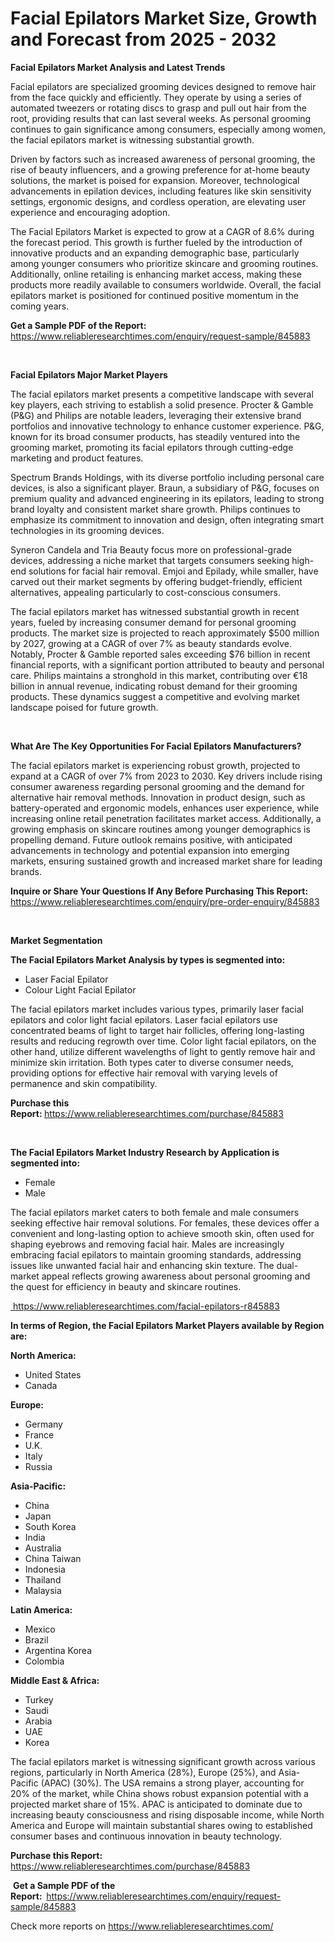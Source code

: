 <p><h1>Facial Epilators Market Size, Growth and Forecast from 2025 - 2032</h1></p><p><strong>Facial Epilators Market Analysis and Latest Trends</strong></p>
<p><p>Facial epilators are specialized grooming devices designed to remove hair from the face quickly and efficiently. They operate by using a series of automated tweezers or rotating discs to grasp and pull out hair from the root, providing results that can last several weeks. As personal grooming continues to gain significance among consumers, especially among women, the facial epilators market is witnessing substantial growth. </p><p>Driven by factors such as increased awareness of personal grooming, the rise of beauty influencers, and a growing preference for at-home beauty solutions, the market is poised for expansion. Moreover, technological advancements in epilation devices, including features like skin sensitivity settings, ergonomic designs, and cordless operation, are elevating user experience and encouraging adoption.</p><p>The Facial Epilators Market is expected to grow at a CAGR of 8.6% during the forecast period. This growth is further fueled by the introduction of innovative products and an expanding demographic base, particularly among younger consumers who prioritize skincare and grooming routines. Additionally, online retailing is enhancing market access, making these products more readily available to consumers worldwide. Overall, the facial epilators market is positioned for continued positive momentum in the coming years.</p></p>
<p><strong>Get a Sample PDF of the Report:&nbsp;</strong> <a href="https://www.reliableresearchtimes.com/enquiry/request-sample/845883?utm_campaign=2325&utm_medium=2&utm_source=Github&utm_content=ia&utm_term=08022025&utm_id=facial-epilators">https://www.reliableresearchtimes.com/enquiry/request-sample/845883</a></p>
<p>&nbsp;</p>
<p><strong>Facial Epilators Major Market Players</strong></p>
<p><p>The facial epilators market presents a competitive landscape with several key players, each striving to establish a solid presence. Procter & Gamble (P&G) and Philips are notable leaders, leveraging their extensive brand portfolios and innovative technology to enhance customer experience. P&G, known for its broad consumer products, has steadily ventured into the grooming market, promoting its facial epilators through cutting-edge marketing and product features.</p><p>Spectrum Brands Holdings, with its diverse portfolio including personal care devices, is also a significant player. Braun, a subsidiary of P&G, focuses on premium quality and advanced engineering in its epilators, leading to strong brand loyalty and consistent market share growth. Philips continues to emphasize its commitment to innovation and design, often integrating smart technologies in its grooming devices.</p><p>Syneron Candela and Tria Beauty focus more on professional-grade devices, addressing a niche market that targets consumers seeking high-end solutions for facial hair removal. Emjoi and Epilady, while smaller, have carved out their market segments by offering budget-friendly, efficient alternatives, appealing particularly to cost-conscious consumers.</p><p>The facial epilators market has witnessed substantial growth in recent years, fueled by increasing consumer demand for personal grooming products. The market size is projected to reach approximately $500 million by 2027, growing at a CAGR of over 7% as beauty standards evolve. Notably, Procter & Gamble reported sales exceeding $76 billion in recent financial reports, with a significant portion attributed to beauty and personal care. Philips maintains a stronghold in this market, contributing over €18 billion in annual revenue, indicating robust demand for their grooming products. These dynamics suggest a competitive and evolving market landscape poised for future growth.</p></p>
<p>&nbsp;</p>
<p><strong>What Are The Key Opportunities For Facial Epilators Manufacturers?</strong></p>
<p><p>The facial epilators market is experiencing robust growth, projected to expand at a CAGR of over 7% from 2023 to 2030. Key drivers include rising consumer awareness regarding personal grooming and the demand for alternative hair removal methods. Innovation in product design, such as battery-operated and ergonomic models, enhances user experience, while increasing online retail penetration facilitates market access. Additionally, a growing emphasis on skincare routines among younger demographics is propelling demand. Future outlook remains positive, with anticipated advancements in technology and potential expansion into emerging markets, ensuring sustained growth and increased market share for leading brands.</p></p>
<p><strong>Inquire or Share Your Questions If Any Before Purchasing This Report:</strong> <a href="https://www.reliableresearchtimes.com/enquiry/pre-order-enquiry/845883?utm_campaign=2325&utm_medium=2&utm_source=Github&utm_content=ia&utm_term=08022025&utm_id=facial-epilators">https://www.reliableresearchtimes.com/enquiry/pre-order-enquiry/845883</a></p>
<p>&nbsp;</p>
<p><strong>Market Segmentation</strong></p>
<p><strong>The Facial Epilators Market Analysis by types is segmented into:</strong></p>
<p><ul><li>Laser Facial Epilator</li><li>Colour Light Facial Epilator</li></ul></p>
<p><p>The facial epilators market includes various types, primarily laser facial epilators and color light facial epilators. Laser facial epilators use concentrated beams of light to target hair follicles, offering long-lasting results and reducing regrowth over time. Color light facial epilators, on the other hand, utilize different wavelengths of light to gently remove hair and minimize skin irritation. Both types cater to diverse consumer needs, providing options for effective hair removal with varying levels of permanence and skin compatibility.</p></p>
<p><strong>Purchase this Report:&nbsp;</strong><a href="https://www.reliableresearchtimes.com/purchase/845883?utm_campaign=2325&utm_medium=2&utm_source=Github&utm_content=ia&utm_term=08022025&utm_id=facial-epilators">https://www.reliableresearchtimes.com/purchase/845883</a></p>
<p>&nbsp;</p>
<p><strong>The Facial Epilators Market Industry Research by Application is segmented into:</strong></p>
<p><ul><li>Female</li><li>Male</li></ul></p>
<p><p>The facial epilators market caters to both female and male consumers seeking effective hair removal solutions. For females, these devices offer a convenient and long-lasting option to achieve smooth skin, often used for shaping eyebrows and removing facial hair. Males are increasingly embracing facial epilators to maintain grooming standards, addressing issues like unwanted facial hair and enhancing skin texture. The dual-market appeal reflects growing awareness about personal grooming and the quest for efficiency in beauty and skincare routines.</p></p>
<p><a href="https://www.reliableresearchtimes.com/facial-epilators-r845883?utm_campaign=2325&utm_medium=2&utm_source=Github&utm_content=ia&utm_term=08022025&utm_id=facial-epilators">&nbsp;https://www.reliableresearchtimes.com/facial-epilators-r845883</a></p>
<p><strong>In terms of Region, the Facial Epilators Market Players available by Region are:</strong></p>
<p>
    <p> <strong> North America: </strong>
        <ul>
            <li>United States</li>
            <li>Canada</li>
        </ul>
        </p> 
    <p> <strong> Europe: </strong>
        <ul>
            <li>Germany</li>
            <li>France</li>
            <li>U.K.</li>
            <li>Italy</li>
            <li>Russia</li>
        </ul>
        </p> 
    <p> <strong> Asia-Pacific: </strong>
        <ul>
            <li>China</li>
            <li>Japan</li>
            <li>South Korea</li>
            <li>India</li>
            <li>Australia</li>
            <li>China Taiwan</li>
            <li>Indonesia</li>
            <li>Thailand</li>
            <li>Malaysia</li>
        </ul>
        </p> 
    <p> <strong> Latin America: </strong>
        <ul>
            <li>Mexico</li>
            <li>Brazil</li>
            <li>Argentina Korea</li>
            <li>Colombia</li>
        </ul>
        </p> 
    <p> <strong> Middle East & Africa: </strong>
        <ul>
            <li>Turkey</li>
            <li>Saudi</li>
            <li>Arabia</li>
            <li>UAE</li>
            <li>Korea</li>
        </ul>
    </p>
    </p>
<p><p>The facial epilators market is witnessing significant growth across various regions, particularly in North America (28%), Europe (25%), and Asia-Pacific (APAC) (30%). The USA remains a strong player, accounting for 20% of the market, while China shows robust expansion potential with a projected market share of 15%. APAC is anticipated to dominate due to increasing beauty consciousness and rising disposable income, while North America and Europe will maintain substantial shares owing to established consumer bases and continuous innovation in beauty technology.</p></p>
<p><strong>Purchase this Report: </strong><a href="https://www.reliableresearchtimes.com/purchase/845883?utm_campaign=2325&utm_medium=2&utm_source=Github&utm_content=ia&utm_term=08022025&utm_id=facial-epilators">https://www.reliableresearchtimes.com/purchase/845883</a></p>
<p>&nbsp;<strong>Get a Sample PDF of the Report:&nbsp;&nbsp;</strong><a href="https://www.reliableresearchtimes.com/enquiry/request-sample/845883?utm_campaign=2325&utm_medium=2&utm_source=Github&utm_content=ia&utm_term=08022025&utm_id=facial-epilators">https://www.reliableresearchtimes.com/enquiry/request-sample/845883</a></p>
<p><strong></strong></p>
<p>Check more reports on <a href="https://www.reliableresearchtimes.com/?utm_campaign=2325&utm_medium=2&utm_source=Github&utm_content=ia&utm_term=08022025&utm_id=facial-epilators">https://www.reliableresearchtimes.com/</a></p>